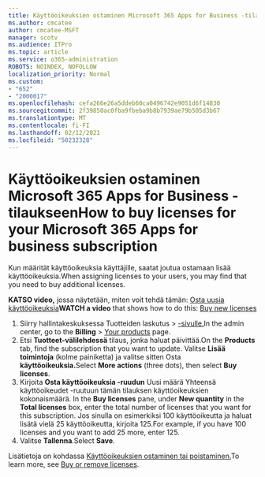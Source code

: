 ```yaml
---
title: Käyttöoikeuksien ostaminen Microsoft 365 Apps for Business -tilaukseen
ms.author: cmcatee
author: cmcatee-MSFT
manager: scotv
ms.audience: ITPro
ms.topic: article
ms.service: o365-administration
ROBOTS: NOINDEX, NOFOLLOW
localization_priority: Normal
ms.custom:
- "652"
- "2000017"
ms.openlocfilehash: cefa266e26a5ddeb60ca0496742e9051d6f14830
ms.sourcegitcommit: 2f39850ac0fba9fbeba9b8b7939ae79b505d3b67
ms.translationtype: MT
ms.contentlocale: fi-FI
ms.lasthandoff: 02/12/2021
ms.locfileid: "50232328"
---
```

# <a name="how-to-buy-licenses-for-your-microsoft-365-apps-for-business-subscription"></a><span data-ttu-id="6a5a7-102">Käyttöoikeuksien ostaminen Microsoft 365 Apps for Business -tilaukseen</span><span class="sxs-lookup"><span data-stu-id="6a5a7-102">How to buy licenses for your Microsoft 365 Apps for business subscription</span></span>

<span data-ttu-id="6a5a7-103">Kun määrität käyttöoikeuksia käyttäjille, saatat joutua ostamaan lisää käyttöoikeuksia.</span><span class="sxs-lookup"><span data-stu-id="6a5a7-103">When assigning licenses to your users, you may find that you need to buy additional licenses.</span></span>

<span data-ttu-id="6a5a7-104">**KATSO video,** jossa näytetään, miten voit tehdä tämän: [Osta uusia käyttöoikeuksia](https://go.microsoft.com/fwlink/p/?linkid=2154857)</span><span class="sxs-lookup"><span data-stu-id="6a5a7-104">**WATCH a video** that shows how to do this: [Buy new licenses](https://go.microsoft.com/fwlink/p/?linkid=2154857)</span></span>
  
1. <span data-ttu-id="6a5a7-105">Siirry hallintakeskuksessa Tuotteiden laskutus   >  [-sivulle.](https://go.microsoft.com/fwlink/p/?linkid=842054)</span><span class="sxs-lookup"><span data-stu-id="6a5a7-105">In the admin center, go to the **Billing** > [Your products](https://go.microsoft.com/fwlink/p/?linkid=842054) page.</span></span>
2. <span data-ttu-id="6a5a7-106">Etsi **Tuotteet-välilehdessä** tilaus, jonka haluat päivittää.</span><span class="sxs-lookup"><span data-stu-id="6a5a7-106">On the **Products** tab, find the subscription that you want to update.</span></span> <span data-ttu-id="6a5a7-107">Valitse **Lisää toimintoja** (kolme painiketta) ja valitse sitten Osta **käyttöoikeuksia.**</span><span class="sxs-lookup"><span data-stu-id="6a5a7-107">Select **More actions** (three dots), then select **Buy licenses**.</span></span>
3. <span data-ttu-id="6a5a7-108">Kirjoita **Osta käyttöoikeuksia -ruudun** Uusi  määrä Yhteensä käyttöoikeudet -ruutuun tämän tilauksen käyttöoikeuksien kokonaismäärä. </span><span class="sxs-lookup"><span data-stu-id="6a5a7-108">In the **Buy licenses** pane, under **New quantity** in the **Total licenses** box, enter the total number of licenses that you want for this subscription.</span></span> <span data-ttu-id="6a5a7-109">Jos sinulla on esimerkiksi 100 käyttöoikeutta ja haluat lisätä vielä 25 käyttöoikeutta, kirjoita 125.</span><span class="sxs-lookup"><span data-stu-id="6a5a7-109">For example, if you have 100 licenses and you want to add 25 more, enter 125.</span></span>
4. <span data-ttu-id="6a5a7-110">Valitse **Tallenna**.</span><span class="sxs-lookup"><span data-stu-id="6a5a7-110">Select **Save**.</span></span>

<span data-ttu-id="6a5a7-111">Lisätietoja on kohdassa [Käyttöoikeuksien ostaminen tai poistaminen.](https://docs.microsoft.com/microsoft-365/commerce/licenses/buy-licenses)</span><span class="sxs-lookup"><span data-stu-id="6a5a7-111">To learn more, see [Buy or remove licenses](https://docs.microsoft.com/microsoft-365/commerce/licenses/buy-licenses).</span></span>